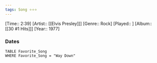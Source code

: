 ```yaml
---
tags: Song ⭐⭐⭐ 
---
```

[Time:: 2:39]
[Artist:: [[Elvis Presley]]]
[Genre:: Rock]
[Played:: ]
[Album:: [[30 #1 Hits]]]
[Year:: 1977]
### Dates
````dataview
TABLE Favorite_Song
WHERE Favorite_Song = "Way Down"
````